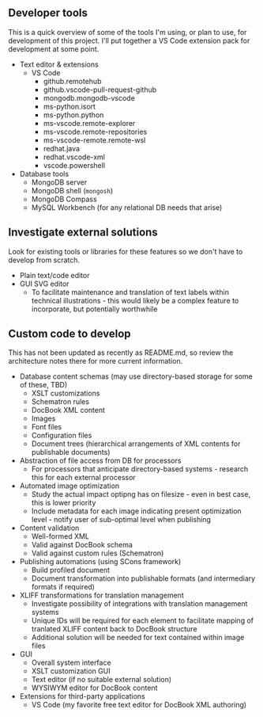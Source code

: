 ## Developer tools
This is a quick overview of some of the tools I'm using, or plan to use, for development of this project. I'll put together a VS Code extension pack for development at some point.

- Text editor & extensions
    - VS Code
        - github.remotehub
        - github.vscode-pull-request-github
        - mongodb.mongodb-vscode
        - ms-python.isort
        - ms-python.python
        - ms-vscode.remote-explorer
        - ms-vscode.remote-repositories
        - ms-vscode-remote.remote-wsl
        - redhat.java
        - redhat.vscode-xml
        - vscode.powershell
- Database tools
    - MongoDB server
    - MongoDB shell (`mongosh`)
    - MongoDB Compass
    - MySQL Workbench (for any relational DB needs that arise)

## Investigate external solutions
Look for existing tools or libraries for these features so we don't have to develop from scratch.

- Plain text/code editor
- GUI SVG editor
    - To facilitate maintenance and translation of text labels within technical illustrations - this would likely be a complex feature to incorporate, but potentially worthwhile

## Custom code to develop
This has not been updated as recently as README.md, so review the architecture notes there for more current information.

- Database content schemas (may use directory-based storage for some of these, TBD)
    - XSLT customizations
    - Schematron rules
    - DocBook XML content
    - Images
    - Font files
    - Configuration files
    - Document trees (hierarchical arrangements of XML contents for publishable documents)
- Abstraction of file access from DB for processors
    - For processors that anticipate directory-based systems - research this for each external processor
- Automated image optimization
    - Study the actual impact optipng has on filesize - even in best case, this is lower priority
    - Include metadata for each image indicating present optimization level - notify user of sub-optimal level when publishing
- Content validation
    - Well-formed XML
    - Valid against DocBook schema
    - Valid against custom rules (Schematron)
- Publishing automations (using SCons framework)
    - Build profiled document
    - Document transformation into publishable formats (and intermediary formats if required)
- XLIFF transformations for translation management
    - Investigate possibility of integrations with translation management systems
    - Unique IDs will be required for each element to facilitate mapping of tranlated XLIFF content back to DocBook structure
    - Additional solution will be needed for text contained within image files
- GUI
    - Overall system interface
    - XSLT customization GUI
    - Text editor (if no suitable external solution)
    - WYSIWYM editor for DocBook content
- Extensions for third-party applications
    - VS Code (my favorite free text editor for DocBook XML authoring)